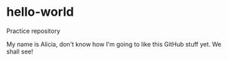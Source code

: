 # hello-world
Practice repository

My name is Alicia, don't know how I'm going to like this GitHub stuff yet. We shall see!

